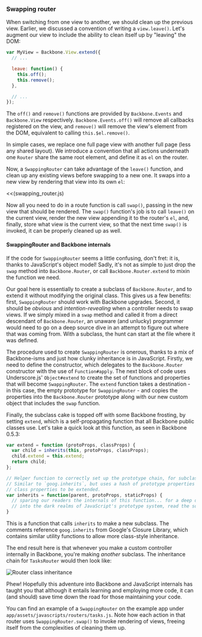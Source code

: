 ### Swapping router

When switching from one view to another, we should clean up the previous view.
Earlier, we discussed a convention of writing a `view.leave()`. Let's augment our view to include the ability to clean itself up by "leaving" the DOM:

````javascript
var MyView = Backbone.View.extend({
  // ...

  leave: function() {
    this.off();
    this.remove();
  },

  // ...
});
````

The `off()` and `remove()` functions are provided by `Backbone.Events` and
`Backbone.View` respectively. `Backbone.Events.off()` will remove all
callbacks registered on the view, and `remove()` will remove the view's
element from the DOM, equivalent to calling `this.$el.remove()`.

In simple cases, we replace one full page view with another full page (less any
shared layout). We introduce a convention that all actions underneath one
`Router` share the same root element, and define it as `el` on the router.

Now, a `SwappingRouter` can take advantage of the `leave()` function, and clean
up any existing views before swapping to a new one.  It swaps into a new view by
rendering that view into its own `el`:

<<(swapping_router.js)

Now all you need to do in a route function is call `swap()`, passing in the
new view that should be rendered. The `swap()` function's job is to call
`leave()` on the current view, render the new view appending it to the
router's `el`, and, finally, store what view is the current view, so that the
next time `swap()` is invoked, it can be properly cleaned up as well.

#### SwappingRouter and Backbone internals

If the code for `SwappingRouter` seems a little confusing, don't fret: it is,
thanks to JavaScript's object model! Sadly, it's not as simple to just drop
the `swap` method into `Backbone.Router`, or call `Backbone.Router.extend` to
mixin the function we need.

Our goal here is essentially to create a subclass of `Backbone.Router`, and to
extend it without modifying the original class. This gives us a few benefits:
first, `SwappingRouter` should work with Backbone upgrades. Second, it should be
_obvious_ and _intention-revealing_ when a controller needs to swap views. If
we simply mixed in a `swap` method and called it from a direct descendant
of `Backbone.Router`, an unaware (and unlucky) programmer would need to go on a
deep source dive in an attempt to figure out where that was coming from. With a subclass, the hunt can start at the file where it was defined.

The procedure used to create `SwappingRouter` is onerous, thanks to a mix of
Backbone-isms and just how clunky inheritance is in JavaScript. Firstly, we
need to define the constructor, which delegates to the `Backbone.Router`
constructor with the use of `Function#apply`. The next block of code uses
Underscore.js' `Object#extend` to create the set of functions and properties that
will become `SwappingRouter`. The `extend` function takes a destination - in
this case, the empty prototype for `SwappingRouter` - and copies the properties
into the `Backbone.Router` prototype along with our new custom object that 
includes the `swap` function.

Finally, the subclass cake is topped off with some Backbone frosting, by setting
`extend`, which is a self-propagating function that all Backbone public classes
use. Let's take a quick look at this function, as seen in Backbone 0.5.3:

````javascript
var extend = function (protoProps, classProps) {
  var child = inherits(this, protoProps, classProps);
  child.extend = this.extend;
  return child;
};

// Helper function to correctly set up the prototype chain, for subclasses.
// Similar to `goog.inherits`, but uses a hash of prototype properties and
// class properties to be extended.
var inherits = function(parent, protoProps, staticProps) {
  // sparing our readers the internals of this function... for a deep dive
  // into the dark realms of JavaScript's prototype system, read the source!
}
````

This is a function that calls `inherits` to make a new subclass.  The comments
reference `goog.inherits` from Google's Closure Library, which contains similar
utility functions to allow more class-style inheritance.

The end result here is that whenever you make a custom controller internally
in Backbone, you're making *another* subclass. The inheritance chain for
`TasksRouter` would then look like:

![Router class inheritance](views_and_templates/router-diagram.png)

Phew! Hopefully this adventure into Backbone and JavaScript internals has
taught you that although it entails learning and employing more code, it can (and should) save time down the road for those maintaining your code.

You can find an example of a `SwappingRouter` on the example app under
`app/assets/javascripts/routers/tasks.js`. Note how each action
in that router uses `SwappingRouter.swap()` to invoke rendering of views,
freeing itself from the complexities of cleaning them up.
